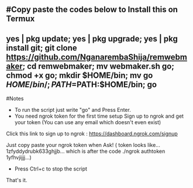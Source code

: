 #Copy paste the codes below to Install this on Termux
--------------------------------------
yes | pkg update;
yes | pkg upgrade;
yes | pkg install git;
git clone https://github.com/NganarembaShija/remwebmaker;
cd remwebmaker;
mv webmaker.sh go;
chmod +x go;
mkdir $HOME/bin;
mv go $HOME/bin/;
PATH=$PATH:$HOME/bin;
go
----------------------------------------
#Notes
* To run the script just write "go" and Press Enter.
* You need ngrok token for the first time setup
  Sign up to ngrok and get your token (You can use any email which doesn't even exist)

Click this link to sign up to ngrok : https://dashboard.ngrok.com/signup

Just copy paste your ngrok token when Ask!
( token looks like... 1zfyddydrubk633ghjjb... which is after the code ./ngrok authtoken 1yfhvjijjj...)

* Press Ctrl+c to stop the script

That's it. 


